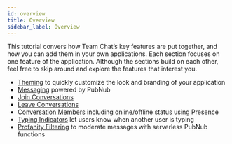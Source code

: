 ```yaml
---
id: overview
title: Overview
sidebar_label: Overview
---
```


This tutorial convers how Team Chat’s key features are put together, and how you can add them in your own applications.
Each section focuses on one feature of the application.
Although the sections build on each other, feel free to skip around and explore the features that interest you.

- [Theming](/typescript-ref-app-team-chat/docs/tutorial/theming) to quickly customize the look and branding of your application
- [Messaging](/typescript-ref-app-team-chat/docs/tutorial/messages) powered by PubNub
- [Join Conversations](/typescript-ref-app-team-chat/docs/tutorial/join-conversation)
- [Leave Conversations](/typescript-ref-app-team-chat/docs/tutorial/leave-conversation)
- [Conversation Members](/typescript-ref-app-team-chat/docs/tutorial-conversation-members) including online/offline status using Presence
- [Typing Indicators](/typescript-ref-app-team-chat/docs/tutorial/typing-indicators) let users know when another user is typing
- [Profanity Filtering](/typescript-ref-app-team-chat/docs/profanity-filtering) to moderate messages with serverless PubNub functions